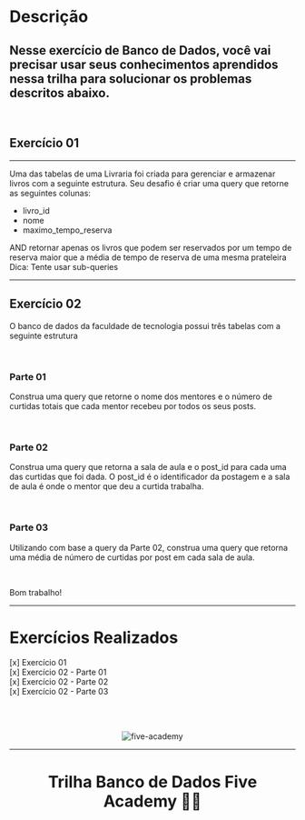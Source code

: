 # Descrição

## Nesse exercício de Banco de Dados, você vai precisar usar seus conhecimentos aprendidos nessa trilha para solucionar os problemas descritos abaixo.

<br>

## Exercício 01

---

Uma das tabelas de uma Livraria foi criada para gerenciar e armazenar livros com a seguinte estrutura. Seu desafio é criar uma query que retorne as seguintes colunas:

* livro_id
* nome
* maximo_tempo_reserva

AND retornar apenas os livros que podem ser reservados por um tempo de reserva maior que a média de tempo de reserva de uma mesma prateleira
Dica: Tente usar sub-queries

---

## Exercício 02

O banco de dados da faculdade de tecnologia possui três tabelas com a seguinte estrutura

<br>

### Parte 01
Construa uma query que retorne o nome dos mentores e o número de curtidas totais que cada mentor recebeu por todos os seus posts.

<br>

### Parte 02
Construa uma query que retorna a sala de aula e o post_id para cada uma das curtidas que foi dada. O post_id é o identificador da postagem e a sala de aula é onde o mentor que deu a curtida trabalha.

<br>

### Parte 03
Utilizando com base a query da Parte 02, construa uma query que retorna uma média de número de curtidas por post em cada sala de aula.

<br>

Bom trabalho!

---

# Exercícios Realizados
[x] Exercício 01 <br>
[x] Exercício 02 - Parte 01 <br>
[x] Exercício 02 - Parte 02 <br>
[x] Exercício 02 - Parte 03 <br>

<br>
<br>

<p align="center">
<img src = "https://media-exp2.licdn.com/dms/image/C4E0BAQH5iT-nHQCqIg/company-logo_200_200/0/1649270836704?e=1662595200&v=beta&t=EC3TRDW5ydJ4JgPWk4poWn81bV61jwUIgwDXd9_mQVA" alt="five-academy">
</p>

---

<h1 align="center">Trilha Banco de Dados Five Academy 🧑‍💻</h1>
